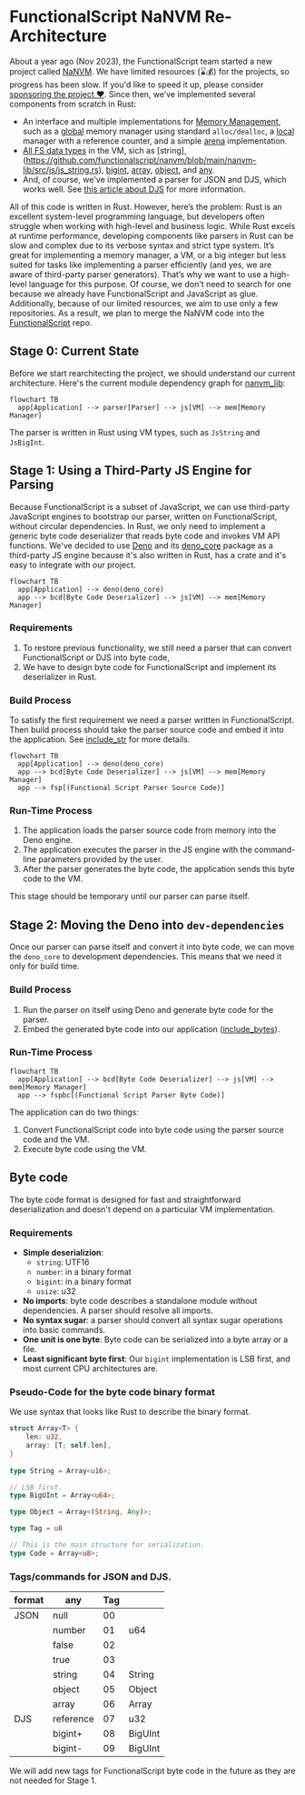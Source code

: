 # FunctionalScript NaNVM Re-Architecture

About a year ago (Nov 2023), the FunctionalScript team started a new project called [NaNVM](https://github.com/functionalscript/nanvm). We have limited resources (⌛💰) for the projects, so progress has been slow. If you'd like to speed it up, please consider [sponsoring the project ❤️](https://opencollective.com/functionalscript). Since then, we’ve implemented several components from scratch in Rust:
- An interface and multiple implementations for [Memory Management](https://github.com/functionalscript/nanvm/tree/main/nanvm-lib/src/mem), such as a [global](https://github.com/functionalscript/nanvm/blob/main/nanvm-lib/src/mem/global.rs) memory manager using standard `alloc/dealloc`, a [local](https://github.com/functionalscript/nanvm/blob/main/nanvm-lib/src/mem/local.rs) manager with a reference counter, and a simple [arena](https://github.com/functionalscript/nanvm/blob/main/nanvm-lib/src/mem/arena.rs) implementation.
- [All FS data types](https://github.com/functionalscript/nanvm/tree/main/nanvm-lib/src/js) in the VM, sich as [string],(https://github.com/functionalscript/nanvm/blob/main/nanvm-lib/src/js/js_string.rs), [bigint](https://github.com/functionalscript/nanvm/blob/main/nanvm-lib/src/js/js_bigint.rs), [array](https://github.com/functionalscript/nanvm/blob/main/nanvm-lib/src/js/js_array.rs), [object](https://github.com/functionalscript/nanvm/blob/main/nanvm-lib/src/js/js_object.rs), and [any](https://github.com/functionalscript/nanvm/blob/main/nanvm-lib/src/js/any.rs).
- And, of course, we've implemented a parser for JSON and DJS, which works well. See [this article about DJS](https://medium.com/@sasha.gil/bridging-the-gap-from-json-to-javascript-without-dsls-fee273573f1b) for more information.

All of this code is written in Rust. However, here’s the problem: Rust is an excellent system-level programming language, but developers often struggle when working with high-level and business logic. While Rust excels at runtime performance, developing components like parsers in Rust can be slow and complex due to its verbose syntax and strict type system. It’s great for implementing a memory manager, a VM, or a big integer but less suited for tasks like implementing a parser efficiently (and yes, we are aware of third-party parser generators). That’s why we want to use a high-level language for this purpose. Of course, we don't need to search for one because we already have FunctionalScript and JavaScript as glue. Additionally, because of our limited resources, we aim to use only a few repositories. As a result, we plan to merge the NaNVM code into the [FunctionalScript](https://github.com/functionalscript/functionalscript) repo.

## Stage 0: Current State

Before we start rearchitecting the project, we should understand our current architecture. Here's the current module dependency graph for [nanvm_lib](https://github.com/functionalscript/nanvm/tree/main/nanvm-lib/src):

```mermaid
flowchart TB
  app[Application] --> parser[Parser] --> js[VM] --> mem[Memory Manager]
```

The parser is written in Rust using VM types, such as `JsString` and `JsBigInt`.

## Stage 1: Using a Third-Party JS Engine for Parsing

Because FunctionalScript is a subset of JavaScript, we can use third-party JavaScript engines to bootstrap our parser, written on FunctionalScript, without circular dependencies. In Rust, we only need to implement a generic byte code deserializer that reads byte code and invokes VM API functions. We've decided to use [Deno](https://deno.com/) and its [deno_core](https://crates.io/crates/deno_core/) package as a third-party JS engine because it's also written in Rust, has a crate and it's easy to integrate with our project.

```mermaid
flowchart TB
  app[Application] --> deno(deno_core)
  app --> bcd[Byte Code Deserializer] --> js[VM] --> mem[Memory Manager]
```

### Requirements 
1. To restore previous functionality, we still need a parser that can convert FunctionalScript or DJS into byte code,
2. We have to design byte code for FunctionalScript and implement its deserializer in Rust.

### Build Process

To satisfy the first requirement we need a parser written in FunctionalScript. Then build process should take the parser source code and embed it into the application. See [include_str](https://doc.rust-lang.org/std/macro.include_str.html) for more details.

```mermaid
flowchart TB
  app[Application] --> deno(deno_core)
  app --> bcd[Byte Code Deserializer] --> js[VM] --> mem[Memory Manager]
  app --> fsp[(Functional Script Parser Source Code)]
```

### Run-Time Process

1. The application loads the parser source code from memory into the Deno engine.
2. The application executes the parser in the JS engine with the command-line parameters provided by the user.
3. After the parser generates the byte code, the application sends this byte code to the VM.

This stage should be temporary until our parser can parse itself.

## Stage 2: Moving the Deno into `dev-dependencies`

Once our parser can parse itself and convert it into byte code, we can move the `deno_core` to development dependencies. This means that we need it only for build time.

### Build Process

1. Run the parser on itself using Deno and generate byte code for the parser.
2. Embed the generated byte code into our application ([include_bytes](https://doc.rust-lang.org/std/macro.include_bytes.html)).

### Run-Time Process

```mermaid
flowchart TB
  app[Application] --> bcd[Byte Code Deserializer] --> js[VM] --> mem[Memory Manager]
  app --> fspbc[(Functional Script Parser Byte Code)]
```

The application can do two things:
1. Convert FunctionalScript code into byte code using the parser source code and the VM.
2. Execute byte code using the VM.

## Byte code

The byte code format is designed for fast and straightforward deserialization and doesn't depend on a particular VM implementation.

### Requirements

- **Simple deserializion**:
    - `string`: UTF16
    - `number`: in a binary format
    - `bigint`: in a binary format
    - `usize`: u32
- **No imports**: byte code describes a standalone module without dependencies. A parser should resolve all imports.
- **No syntax sugar**: a parser should convert all syntax sugar operations into basic commands.
- **One unit is one byte**: Byte code can be serialized into a byte array or a file.
- **Least significant byte first**: Our `bigint` implementation is LSB first, and most current CPU architectures are.

### Pseudo-Code for the byte code binary format

We use syntax that looks like Rust to describe the binary format.

```rust
struct Array<T> {
    len: u32,
    array: [T; self.len],
}
 
type String = Array<u16>;

// LSB first.
type BigUInt = Array<u64>;

type Object = Array<(String, Any)>;

type Tag = u8

// This is the main structure for serialization.
type Code = Array<u8>;
```

### Tags/commands for JSON and DJS.

|format|any           |Tag|                       |
|------|--------------|---|-----------------------|
|JSON  |null          | 00|                       |
|      |number        | 01|u64                    |
|      |false         | 02|                       |
|      |true          | 03|                       |
|      |string        | 04|String                 |
|      |object        | 05|Object                 |
|      |array         | 06|Array<Any>             |
|DJS   |reference     | 07|u32                    |
|      |bigint+       | 08|BigUInt                |
|      |bigint-       | 09|BigUInt                |

We will add new tags for FunctionalScript byte code in the future as they are not needed for Stage 1.
